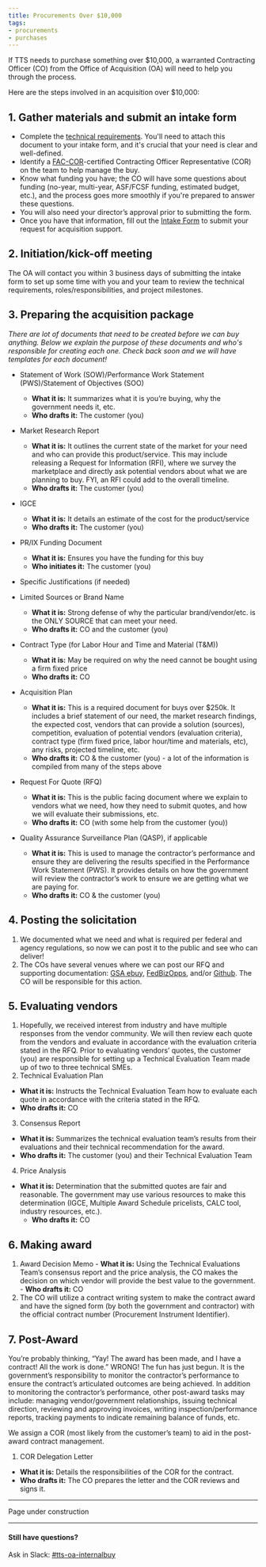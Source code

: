 ```yaml
---
title: Procurements Over $10,000
tags:
- procurements
- purchases
---
```


If TTS needs to purchase something over $10,000, a warranted Contracting Officer (CO) from the Office of Acquisition (OA) will need to help you through the process.

Here are the steps involved in an acquisition over $10,000:

## 1. Gather materials and submit an intake form

- Complete the [technical requirements](https://docs.google.com/document/d/1S_qfFI09uTth2Sx8RgWKqvlcOHxzCmdfn5h0DQYClc8/edit?usp=sharing). You'll need to attach this document to your intake form, and it's crucial that your need is clear and well-defined.
- Identify a [FAC-COR](https://docs.google.com/document/d/1HzbEv6yQn6pWYl1MDImeLW6ShedcRsekSCBe54Nsnc8/edit#heading=h.aizxbe137goh)-certified Contracting Officer Representative (COR) on the team to help manage the buy.
- Know what funding you have; the CO will have some questions about funding (no-year, multi-year, ASF/FCSF funding, estimated budget, etc.), and the process goes more smoothly if you're prepared to answer these questions.
- You will also need your director’s approval prior to submitting the form.
- Once you have that information, fill out the [Intake Form](https://docs.google.com/forms/d/1bSoFcljv-hmUJsSCK04AsdIh03hor_T4m1yjopild6w/edit) to submit your request for acquisition support.

## 2. Initiation/kick-off meeting

The OA will contact you within 3 business days of submitting the intake form to set up some time with you and your team to review the technical requirements, roles/responsibilities, and project milestones.
  
## 3. Preparing the acquisition package

*There are lot of documents that need to be created before we can buy anything. Below we explain the purpose of these documents and who's responsible for creating each one. Check back soon and we will have templates for each document!*

- Statement of Work (SOW)/Performance Work Statement (PWS)/Statement of Objectives (SOO)
  - **What it is:** It summarizes what it is you’re buying, why the government needs it, etc.
  - **Who drafts it:** The customer (you) 

- Market Research Report
  - **What it is:** It outlines the current state of the market for your need and who can provide this product/service. This may include releasing a Request for Information (RFI), where we survey the marketplace and directly ask potential vendors about what we are planning to buy. FYI, an RFI could add to the overall timeline. 
  - **Who drafts it:** The customer (you)  
- IGCE
  - **What it is:** It details an estimate of the cost for the product/service 
  - **Who drafts it:** The customer (you) 
- PR/IX Funding Document
  - **What it is:** Ensures you have the funding for this buy
  - **Who initiates it:** The customer (you) 
-  Specific Justifications (if needed)
  - Limited Sources or Brand Name
    - **What it is:** Strong defense of why the particular brand/vendor/etc. is the ONLY SOURCE that can meet your need.
    - **Who drafts it:** CO and the customer (you) 
  - Contract Type (for Labor Hour and Time and Material (T&M))
    - **What it is:** May be required on why the need cannot be bought using a firm fixed price
    - **Who drafts it:** CO
  - Acquisition Plan
    - **What it is:** This is a required document for buys over $250k. It includes a brief statement of our need, the market research findings, the expected cost, vendors that can provide a solution (sources), competition, evaluation of potential vendors (evaluation criteria), contract type (firm fixed price, labor hour/time and materials, etc), any risks, projected timeline, etc.
    - **Who drafts it:** CO & the customer (you) - a lot of the information is compiled from many of the steps above
  - Request For Quote (RFQ)
    - **What it is:** This is the public facing document where we explain to vendors what we need, how they need to submit quotes, and how we will evaluate their submissions, etc.
    - **Who drafts it:** CO (with some help from the customer (you))
  - Quality Assurance Surveillance Plan (QASP), if applicable
    - **What it is:** This is used to manage the contractor’s performance and ensure they are delivering the results specified in the Performance Work Statement (PWS). It provides details on how the government will review the contractor’s work to ensure we are getting what we are paying for. 
    - **Who drafts it:** CO & the customer (you)

## 4. Posting the solicitation

1. We documented what we need and what is required per federal and agency regulations, so now we can post it to the public and see who can deliver!
2. The COs have several venues where we can post our RFQ and supporting documentation: [GSA ebuy](https://www.ebuy.gsa.gov/advantage/ebuy/start_page.do), [FedBizOpps](https://www.fbo.gov/), and/or [Github](https://github.com/). The CO will be responsible for this action.

## 5. Evaluating vendors

1. Hopefully, we received interest from industry and have multiple responses from the vendor community. We will then review each quote from the vendors and evaluate in accordance with the evaluation criteria stated in the RFQ. Prior to evaluating vendors’ quotes, the customer (you) are responsible for setting up a Technical Evaluation Team made up of two to three technical SMEs. 
2. Technical Evaluation Plan 
  - **What it is:** Instructs the Technical Evaluation Team how to evaluate each quote in accordance with the criteria stated in the RFQ.
  - **Who drafts it:** CO
3. Consensus Report
  - **What it is:** Summarizes the technical evaluation team’s results from their evaluations and their technical recommendation for the award.
  - **Who drafts it:** The customer (you) and their Technical Evaluation Team
4. Price Analysis
  - **What it is:** Determination that the submitted quotes are fair and reasonable. The government may use various resources to make this determination (IGCE, Multiple Award Schedule pricelists, CALC tool, industry resources, etc.).
    - **Who drafts it:** CO

## 6. Making award
  1. Award Decision Memo
    - **What it is:** Using the Technical Evaluations Team’s consensus report and the price analysis, the CO makes the decision on which vendor will provide the best value to the government.
    - **Who drafts it:** CO
  2. The CO will utilize a contract writing system to make the contract award and have the signed form (by both the government and contractor) with the official contract number (Procurement Instrument Identifier).

## 7. Post-Award
  
You’re probably thinking, “Yay! The award has been made, and I have a contract! All the work is done.” WRONG! The fun has just begun. It is the government’s responsibility to monitor the contractor’s performance to ensure the contract’s articulated outcomes are being achieved. In addition to monitoring the contractor’s performance, other post-award tasks may include: managing vendor/government relationships, issuing technical direction, reviewing and approving invoices, writing inspection/performance reports, tracking payments to indicate remaining balance of funds, etc. 

We assign a COR (most likely from the customer’s team) to aid in the post-award contract management. 

1. COR Delegation Letter
  - **What it is:** Details the responsibilities of the COR for the contract.
  - **Who drafts it:** The CO prepares the letter and the COR reviews and signs it.

 
    
---

Page under construction

---

#### Still have questions?

Ask in Slack: [#tts-oa-internalbuy](https://gsa-tts.slack.com/messages/tts-oa-internalbuy/)
